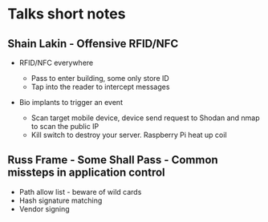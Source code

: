 # Talks short notes

## Shain Lakin - Offensive RFID/NFC

- RFID/NFC everywhere
    - Pass to enter building, some only store ID
    - Tap into the reader to intercept messages

- Bio implants to trigger an event
    - Scan target mobile device, device send request to Shodan and nmap to scan the public IP
    - Kill switch to destroy your server. Raspberry Pi heat up coil

## Russ Frame - Some Shall Pass - Common missteps in application control

- Path allow list - beware of wild cards
- Hash signature matching
- Vendor signing